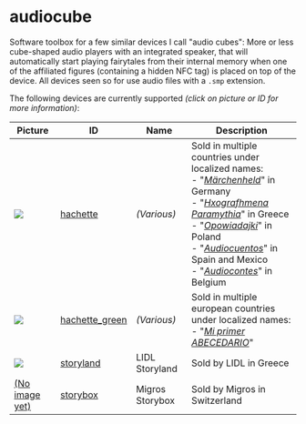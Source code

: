 # audiocube

Software toolbox for a few similar devices I call "audio cubes": More or less cube-shaped audio players with an integrated speaker, that will automatically start playing fairytales from their internal memory when one of the affiliated figures (containing a hidden NFC tag) is placed on top of the device. All devices seen so for use audio files with a `.smp` extension.

The following devices are currently supported *(click on picture or ID for more information)*:

Picture | ID | Name | Description
--- | --- | --- | ---
[![](https://oyooyo.github.io/audiocube/devices/hachette/image-0001-256x256.jpg)](https://oyooyo.github.io/audiocube/devices/hachette/) | [hachette](https://oyooyo.github.io/audiocube/devices/hachette/) | *(Various)* | Sold in multiple countries under localized names:<br />- "*[Märchenheld](https://maerchenheld-sammlung.de/)*" in Germany<br />- "*[Hxografhmena Paramythia](https://www.audiotales.gr/)*" in Greece<br />- "*[Opowiadajki](https://opowiadajki.pl/)*" in Poland<br />- "*[Audiocuentos](https://www.salvat.com/colecciones/audiocuentos/)*" in Spain and Mexico<br />- "*[Audiocontes](https://www.hachette-collections.com/fr-be/collection-audiocontes/)*" in Belgium
[![](https://oyooyo.github.io/audiocube/devices/hachette_green/image-0001-256x256.jpg)](https://oyooyo.github.io/audiocube/devices/hachette_green/) | [hachette_green](https://oyooyo.github.io/audiocube/devices/hachette_green/) | *(Various)* | Sold in multiple european countries under localized names:<br />- "*[Mi primer ABECEDARIO](https://www.salvat.com/colecciones/mi-primer-abecedario/)*"
[![](https://oyooyo.github.io/audiocube/devices/storyland/image-0001-256x256.jpg)](https://oyooyo.github.io/audiocube/devices/storyland/) | [storyland](https://oyooyo.github.io/audiocube/devices/storyland/) | LIDL Storyland | Sold by LIDL in Greece
[(No image yet)](https://oyooyo.github.io/audiocube/devices/storybox/) | [storybox](https://oyooyo.github.io/audiocube/devices/storybox/) | Migros Storybox | Sold by Migros in Switzerland